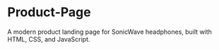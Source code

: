 # Product-Page
A modern product landing page for SonicWave headphones, built with HTML, CSS, and JavaScript.
